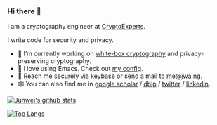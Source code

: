 ### Hi there 👋

I am a cryptography engineer at [CryptoExperts](https://www.cryptoexperts.com). 

I write code for security and privacy.

- 🔭 I’m currently working on [white-box cryptography](http://cryptowiki.net/index.php?title=White-box_cryptography_and_software_code_cryptographic_obfuscation#Cryptosystem_models_and_white-box_cryptography) and privacy-preserving cryptography.
- 🎒 I love using Emacs. Check out [my config](https://github.com/junwei-wang/chezmoi/tree/main/dot_doom.d).
- 🔑 Reach me securely via [keybase](https://keybase.io/junweiwang) or send a mail to [me@jwa.ng](mailto:me@jwa.ng).
- 🕸️ You can also find me in  [google scholar](https://scholar.google.com/citations?user=GNG2enMAAAAJ) / [dblp](https://dblp.uni-trier.de/pid/81/4816-3.html) / [twitter](https://twitter.com/junwei_wang) / [linkedin](https://www.linkedin.com/in/junweiwang/).


[![Junwei's github stats](https://github-readme-stats.vercel.app/api?username=junwei-wang&count_private=true&show_icons=true)](https://github.com/anuraghazra/github-readme-stats)

[![Top Langs](https://github-readme-stats.vercel.app/api/top-langs/?username=junwei-wang&layout=compact&langs_count=10&count_private=true)](https://github.com/anuraghazra/github-readme-stats)

<!--

Here are some ideas to get you started:

- 🌱 I’m currently learning ...
- 👯 I’m looking to collaborate on ...
- 🤔 I’m looking for help with ...
- 💬 Ask me about ...
- 📫 How to reach me: ...
- 😄 Pronouns: ...
- ⚡ Fun fact: ...
-->

